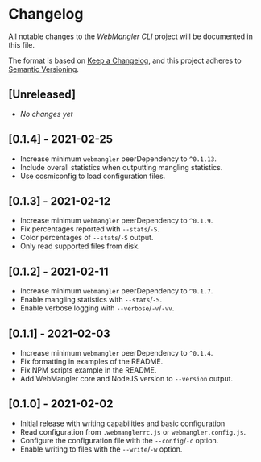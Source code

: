 # Changelog

All notable changes to the _WebMangler CLI_ project will be documented in this
file.

The format is based on [Keep a Changelog], and this project adheres to [Semantic
Versioning].

## [Unreleased]

- _No changes yet_

## [0.1.4] - 2021-02-25

- Increase minimum `webmangler` peerDependency to `^0.1.13`.
- Include overall statistics when outputting mangling statistics.
- Use cosmiconfig to load configuration files.

## [0.1.3] - 2021-02-12

- Increase minimum `webmangler` peerDependency to `^0.1.9`.
- Fix percentages reported with `--stats`/`-S`.
- Color percentages of `--stats`/`-S` output.
- Only read supported files from disk.

## [0.1.2] - 2021-02-11

- Increase minimum `webmangler` peerDependency to `^0.1.7`.
- Enable mangling statistics with `--stats`/`-S`.
- Enable verbose logging with `--verbose`/`-v`/`-vv`.

## [0.1.1] - 2021-02-03

- Increase minimum `webmangler` peerDependency to `^0.1.4`.
- Fix formatting in examples of the README.
- Fix NPM scripts example in the README.
- Add WebMangler core and NodeJS version to `--version` output.

## [0.1.0] - 2021-02-02

- Initial release with writing capabilities and basic configuration
- Read configuration from `.webmanglerrc.js` or `webmangler.config.js`.
- Configure the configuration file with the `--config`/`-c` option.
- Enable writing to files with the `--write`/`-w` option.

[keep a changelog]: https://keepachangelog.com/en/1.0.0/
[semantic versioning]: https://semver.org/spec/v2.0.0.html
